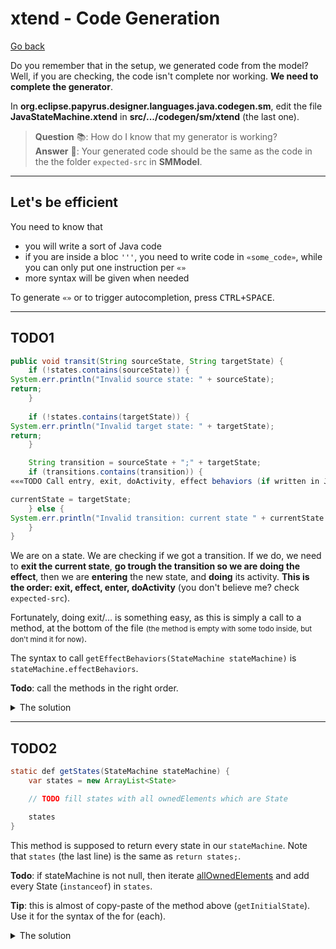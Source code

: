 # xtend - Code Generation

[Go back](../index.md#td8---code-generation)

Do you remember that in the setup, we generated code from the model? Well, if you are checking, the code isn't complete nor working. **We need to complete the generator**.

In **org.eclipse.papyrus.designer.languages.java.codegen.sm**, edit the file **JavaStateMachine.xtend** in **src/.../codegen/sm/xtend** (the last one).

> **Question** 📚: How do I know that my generator is working?<br>
> **Answer** 📖: Your generated code should be the same as the code in the the folder `expected-src` in **SMModel**.

<hr class="sl">

## Let's be efficient

You need to know that

* you will write a sort of Java code
* if you are inside a bloc `'''`, you need to write code in `«some_code»`, while you can only put one instruction per `«»`
* more syntax will be given when needed

To generate `«»` or to trigger autocompletion, press <kbd>CTRL+SPACE</kbd>.

<hr class="sr">

## TODO1

<div class="row row-cols-md-2 mx-0"><div>

```java
public void transit(String sourceState, String targetState) {
	if (!states.contains(sourceState)) {
System.err.println("Invalid source state: " + sourceState);
return;
	}
	
	if (!states.contains(targetState)) {
System.err.println("Invalid target state: " + targetState);
return;
	}

	String transition = sourceState + ";" + targetState;
	if (transitions.contains(transition)) {
«««TODO Call entry, exit, doActivity, effect behaviors (if written in Java) in correct order according to the context (i.e. switch/cases) of this transition, the target state, and source state

currentState = targetState;
	} else {
System.err.println("Invalid transition: current state " + currentState + " cannot transit to " + targetState);
	}
}
````
</div><div>

We are on a state. We are checking if we got a transition. If we do, we need to **exit the current state**, **go trough the transition so we are doing the effect**, then we are **entering** the new state, and **doing** its activity. **This is the order: exit, effect, enter, doActivity** (you don't believe me? check `expected-src`).

Fortunately, doing exit/... is something easy, as this is simply a call to a method, at the bottom of the file <small>(the method is empty with some todo inside, but don't mind it for now)</small>.

The syntax to call `getEffectBehaviors(StateMachine stateMachine)` is `stateMachine.effectBehaviors`.

**Todo**: call the methods in the right order.

<details class="details-e">
<summary>The solution</summary>

```java
// ...
if (transitions.contains(transition)) {
	«««DONE Call entry, exit, ...

	«stateMachine.exitBehaviors»

	«stateMachine.effectBehaviors»

	«stateMachine.entryBehaviors»

	«stateMachine.doActivityBehaviors»

	currentState = targetState;
} else {
// ...
```

**Why do you add spaces like this?** Later, you will compare your generated code with the one in `expected-src` and see that you need to add spaces.
</details>
</div></div>

<hr class="sl">

## TODO2

<div class="row row-cols-md-2 mx-0"><div>

```java
static def getStates(StateMachine stateMachine) {
	var states = new ArrayList<State>

	// TODO fill states with all ownedElements which are State

	states
}
```
</div><div>

This method is supposed to return every state in our `stateMachine`. Note that `states` (the last line) is the same as `return states;`.

**Todo**: if stateMachine is not null, then iterate [allOwnedElements](https://download.eclipse.org/modeling/mdt/uml2/javadoc/2.1.1/org/eclipse/uml2/uml/Element.html#allOwnedElements()) and add every State (`instanceof`) in `states`.

**Tip**: this is almost of copy-paste of the method above (`getInitialState`). Use it for the syntax of the for (each).

<details class="details-e">
<summary>The solution</summary>

```java
// DONE fill states with all ownedElements which are State
if (stateMachine !== null) {
	for (ownedElement : stateMachine.allOwnedElements) {
		if (ownedElement instanceof State) {
			states.add(ownedElement)
		}
	}
}
```
</details>
</div></div>